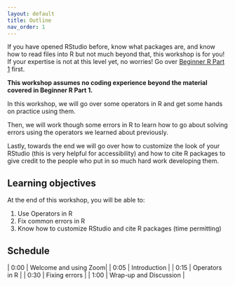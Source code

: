 ```yaml
---
layout: default
title: Outline
nav_order: 1
---
```


If you have opened RStudio before, know what packages are, and know how to read files into R but not much beyond that, this workshop is for you! If your expertise is not at this level yet, no worries! Go over [Beginner R Part 1](https://ubc-library-rc.github.io/Beginner_R_Part1/) first.

<strong>This workshop assumes no coding experience beyond the material covered in Beginner R Part 1.</strong> 

In this workshop, we will go over some operators in R and get some hands on practice using them. 

Then, we will work though some errors in R to learn how to go about solving errors using the operators we learned about previously. 

Lastly, towards the end we will go over how to customize the look of your RStudio (this is very helpful for accessibility) and how to cite R packages to give credit to the people who put in so much hard work developing them.

## Learning objectives

At the end of this workshop, you will be able to: 
1. Use Operators in R 
2. Fix common errors in R 
3. Know how to customize RStudio and cite R packages (time permitting)

## Schedule

| 0:00 \| Welcome and using Zoom\|
| 0:05 \| Introduction \|
| 0:15 \| Operators in R \|
| 0:30 \| Fixing errors \|
| 1:00 \| Wrap-up and Discussion \|


